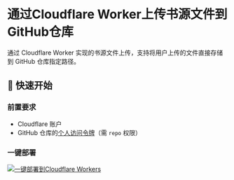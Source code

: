 # 通过Cloudflare Worker上传书源文件到GitHub仓库

通过 Cloudflare Worker 实现的书源文件上传，支持将用户上传的文件直接存储到 GitHub 仓库指定路径。

## 🚀 快速开始

### 前置要求
- Cloudflare 账户
- GitHub 仓库的[个人访问令牌](https://github.com/settings/tokens)（需 `repo` 权限）

### 一键部署

   [![一键部署到Cloudflare Workers](https://deploy.workers.cloudflare.com/button)](https://deploy.workers.cloudflare.com/?url=https://github.com/5tsv/uploadSource)
